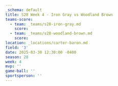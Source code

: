 ```yaml
---
_schema: default
title: S28 Week 4 - Iron Gray vs Woodland Brown
teams-score:
  - team: _teams/s28-iron-gray.md
    score:
  - team: _teams/s28-woodland-brown.md
    score:
location: _locations/carter-baron.md
field: '3'
date: 2025-03-30 12:30:00 -0400
season: 28
week: 4
mvp: ''
game-ball: ''
sportsperson: ''
---
```

